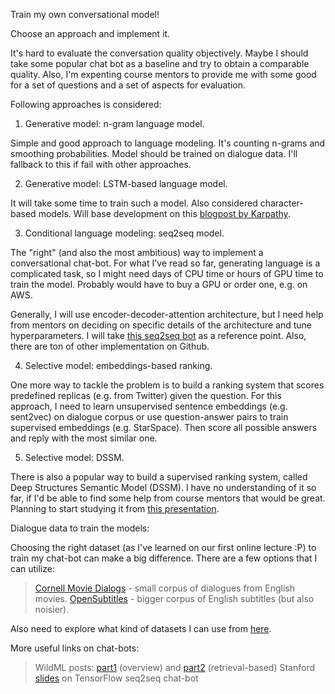 Train my own conversational model!

Choose an approach and implement it.

It's hard to evaluate the conversation quality objectively. Maybe I should take some popular chat bot as a baseline and try to obtain a comparable quality. Also, I'm expenting course mentors to provide me with some good for a set of questions and a set of aspects for evaluation.

Following approaches is considered:

1. Generative model: n-gram language model.

Simple and good approach to language modeling. It's counting n-grams and smoothing probabilities. Model should be trained on dialogue data. I'll fallback to this if fail with other approaches.

2. Generative model: LSTM-based language model.

It will take some time to train such a model. Also considered character-based models. Will base development on this [blogpost by Karpathy](http://karpathy.github.io/2015/05/21/rnn-effectiveness/).

3. Conditional language modeling: seq2seq model.

The "right" (and also the most ambitious) way to implement a conversational chat-bot. For what I've read so far, generating language is a complicated task, so I might need days of CPU time or hours of GPU time to train the model. Probably would have to buy a GPU or order one, e.g. on AWS.

Generally, I will use encoder-decoder-attention architecture, but I need help from mentors on deciding on specific details of the architecture and tune hyperparameters. I will take [this seq2seq bot](https://github.com/Conchylicultor/DeepQA) as a reference point. Also, there are ton of other implementation on Github.

4. Selective model: embeddings-based ranking.

One more way to tackle the problem is to build a ranking system that scores predefined replicas (e.g. from Twitter) given the question. For this approach, I need to learn unsupervised sentence embeddings (e.g. sent2vec) on dialogue corpus or use question-answer pairs to train supervised embeddings (e.g. StarSpace). Then score all possible answers and reply with the most similar one. 

5. Selective model: DSSM.

There is also a popular way to build a supervised ranking system, called Deep Structures Semantic Model (DSSM). I have no understanding of it so far, if I'd be able to find some help from course mentors that would be great. Planning to start studying it from [this presentation](https://www.microsoft.com/en-us/research/wp-content/uploads/2016/02/CIKM14_tutorial_HeGaoDeng.pdf).

Dialogue data to train the models:

Choosing the right dataset (as I've learned on our first online lecture :P) to train my chat-bot can make a big difference. There are a few options that I can utilize:

>[Cornell Movie Dialogs](http://www.cs.cornell.edu/%7Ecristian/Cornell_Movie-Dialogs_Corpus.html) - small corpus of dialogues from English movies.
>[OpenSubtitles](http://opus.nlpl.eu/OpenSubtitles.php) - bigger corpus of English subtitles (but also noisier).

Also need to explore what kind of datasets I can use from [here](https://github.com/Conchylicultor/DeepQA#presentation).

More useful links on chat-bots:

>WildML posts: [part1](http://www.wildml.com/2016/04/deep-learning-for-chatbots-part-1-introduction/) (overview) and [part2](www.wildml.com/2016/07/deep-learning-for-chatbots-2-retrieval-based-model-tensorflow/) (retrieval-based)
>Stanford [slides](http://web.stanford.edu/class/cs20si/lectures/slides_13.pdf) on TensorFlow seq2seq chat-bot